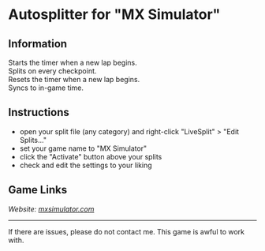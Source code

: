 # Autosplitter for "MX Simulator"
## Information
Starts the timer when a new lap begins.  
Splits on every checkpoint.  
Resets the timer when a new lap begins.  
Syncs to in-game time.

## Instructions
* open your split file (any category) and right-click "LiveSplit" > "Edit Splits..."
* set your game name to "MX Simulator"
* click the "Activate" button above your splits
* check and edit the settings to your liking

## Game Links
*Website: [mxsimulator.com](https://mxsimulator.com)*

---
If there are issues, please do not contact me. This game is awful to work with.